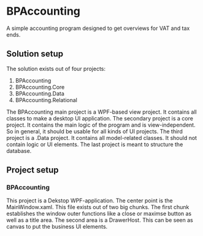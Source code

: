 # BPAccounting
A simple accounting program designed to get overviews for VAT and tax ends.

## Solution setup

The solution exists out of four projects:

1. BPAccounting
2. BPAccounting.Core
3. BPAccounting.Data
4. BPAccounting.Relational

The BPAccounting main project is a WPF-based view project. It contains all classes to make a desktop UI application. The secondary project is a core project. It contains the main logic of the program and is view-independent. So in general, it should be usable for all kinds of UI projects. The third project is a .Data project. It contains all model-related classes. It should not contain logic or UI elements. The last project is meant to structure the database.

## Project setup

### BPAccounting

This project is a Dekstop WPF-application. The center point is the MainWindow.xaml. This file exists out of two big chunks. The first chunk establishes the window outer functions like a close or maximse button as well as a title area. The second area is a DrawerHost. This can be seen as canvas to put the business UI elements. 
